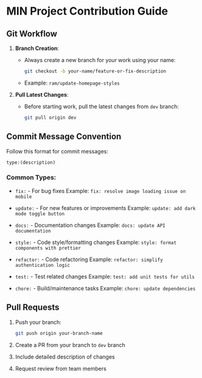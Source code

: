 # MIN Project Contribution Guide

## Git Workflow

1. **Branch Creation**:
   - Always create a new branch for your work using your name:
     ```bash
     git checkout -b your-name/feature-or-fix-description
     ```
   - Example: `ram/update-homepage-styles`

2. **Pull Latest Changes**:
   - Before starting work, pull the latest changes from `dev` branch:
     ```bash
     git pull origin dev
     ```

## Commit Message Convention

Follow this format for commit messages:

```
type:(description)
```

### Common Types:

- `fix:` - For bug fixes
  Example: `fix: resolve image loading issue on mobile`

- `update:` - For new features or improvements
  Example: `update: add dark mode toggle button`

- `docs:` - Documentation changes
  Example: `docs: update API documentation`

- `style:` - Code style/formatting changes
  Example: `style: format components with prettier`

- `refactor:` - Code refactoring
  Example: `refactor: simplify authentication logic`

- `test:` - Test related changes
  Example: `test: add unit tests for utils`

- `chore:` - Build/maintenance tasks
  Example: `chore: update dependencies`

## Pull Requests

1. Push your branch:
   ```bash
   git push origin your-branch-name
   ```

2. Create a PR from your branch to `dev` branch
3. Include detailed description of changes
4. Request review from team members
